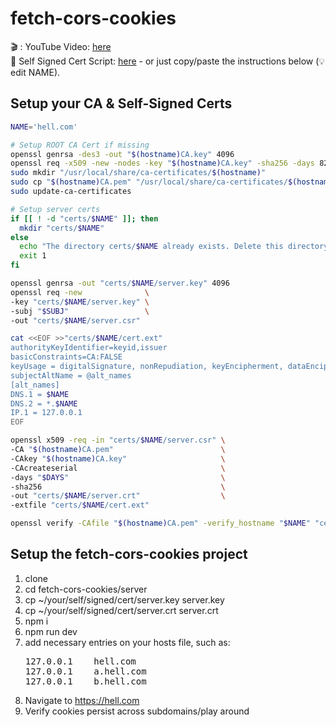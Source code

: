 # fetch-cors-cookies

:clapper:	: YouTube Video: [here](https://www.youtube.com/watch?v=34wC1C61lg0)<br>
:floppy_disk: Self Signed Cert Script: [here](https://gist.github.com/AlexAtkinson/98efb3718e493abd263c32a0cd5032e6) - or just copy/paste the instructions below (:bulb: edit NAME).

## Setup your CA & Self-Signed Certs

```bash
NAME='hell.com'

# Setup ROOT CA Cert if missing
openssl genrsa -des3 -out "$(hostname)CA.key" 4096
openssl req -x509 -new -nodes -key "$(hostname)CA.key" -sha256 -days 825 -out "$(hostname)CA.pem"
sudo mkdir "/usr/local/share/ca-certificates/$(hostname)"
sudo cp "$(hostname)CA.pem" "/usr/local/share/ca-certificates/$(hostname)/$(hostname)CA.crt"
sudo update-ca-certificates

# Setup server certs
if [[ ! -d "certs/$NAME" ]]; then
  mkdir "certs/$NAME"
else
  echo "The directory certs/$NAME already exists. Delete this directory before retrying."
  exit 1
fi

openssl genrsa -out "certs/$NAME/server.key" 4096
openssl req -new              \
-key "certs/$NAME/server.key" \
-subj "$SUBJ"                 \
-out "certs/$NAME/server.csr"

cat <<EOF >>"certs/$NAME/cert.ext"
authorityKeyIdentifier=keyid,issuer
basicConstraints=CA:FALSE
keyUsage = digitalSignature, nonRepudiation, keyEncipherment, dataEncipherment
subjectAltName = @alt_names
[alt_names]
DNS.1 = $NAME
DNS.2 = *.$NAME
IP.1 = 127.0.0.1
EOF

openssl x509 -req -in "certs/$NAME/server.csr" \
-CA "$(hostname)CA.pem"                        \
-CAkey "$(hostname)CA.key"                     \
-CAcreateserial                                \
-days "$DAYS"                                  \
-sha256                                        \
-out "certs/$NAME/server.crt"                  \
-extfile "certs/$NAME/cert.ext"

openssl verify -CAfile "$(hostname)CA.pem" -verify_hostname "$NAME" "certs/$NAME/server.crt"
```

## Setup the fetch-cors-cookies project

1. clone
1. cd fetch-cors-cookies/server
1. cp ~/your/self/signed/cert/server.key server.key
1. cp ~/your/self/signed/cert/server.crt server.crt
1. npm i
1. npm run dev
1. add necessary entries on your hosts file, such as:
   <pre>
   127.0.0.1    hell.com
   127.0.0.1    a.hell.com
   127.0.0.1    b.hell.com
   </pre>
1. Navigate to https://hell.com
1. Verify cookies persist across subdomains/play around
